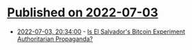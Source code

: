 # [Published on 2022-07-03](index.md)

* [2022-07-03, 20:34:00](https://yro.slashdot.org/story/22/07/03/1610257/is-el-salvadors-bitcoin-experiment-authoritarian-propaganda?utm_source=rss1.0mainlinkanon&utm_medium=feed) - [Is El Salvador's Bitcoin Experiment Authoritarian Propaganda?](https://yro.slashdot.org/story/22/07/03/1610257/is-el-salvadors-bitcoin-experiment-authoritarian-propaganda?utm_source=rss1.0mainlinkanon&utm_medium=feed)
